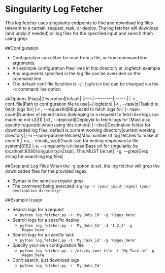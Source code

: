 Singularity Log Fetcher
=======================

This log fetcher uses singularity endpoints to find and download log files relevant to a certain, request, task, or deploy. The log fetcher will download (and unzip if needed) all log files for the specified input and search them using grep. 

##Configuration
- Configuration can either be read from a file, or from command line arguments.
- An example configuration files lives in this directory at .logfetch.example
- Any arguments specified in the log file can be overriden on the command line
- The default conf file localtion is `~/.logfetch` but can be changed via the -c command line option

##Options
|Flags|Descrption|Default|
|:---:|:---------|:-----:|
|-c , --conf_file|Path to configuration file to use|~/.logfetch|
|-t , --taskId|TaskId to fetch logs for|
|-r , --requestId|REquestId to fetch logs for|
|--task-count|Number of recent tasks (belonging to a request) to fetch live logs (on machine not s3)|1|
|-d , --deployId|DeployId to fetch logs for (Must also specify requestId when using this option)|
|--dest|Destination folder for downloaded log files, default is current working directory|current working directory|
|-n --num-parallel-fetches|Max number of log fetches to make at once|5
|-cs, --chunk_size|Chunk size for writing responses to file system|8192
|-s, --singularity-uri-base|Base url for singularity (ie localhost:8080/singularity/v2/api), This MUST be set|
|-g, --grep|Grep string for searching log files|

##Grep and Log Files
When the -g option is set, the log fetcher will grep the downloaded files for the provided regex.
- Syntax is the same as regular grep
- The command being executed is `grep -r (your input regex) (your destination directory)`

##Example Usage
- Search logs for a request
  - `python log_fetcher.py -r 'My_Jobs_Id' -g 'Regex_here'`
- Search logs for a specific deploy
  - `python log_fetcher.py -r 'My_Jobs_Id' -d '1_2_3' -g 'Regex_here'`
- Search logs for a specific task
  - `python log_fetcher.py -t 'My_Task_id' -g 'Regex_here'`
- Specify your own configuration file
  - `python log_fetcher.py -c /etc/my_conf_file -t 'My_Task_id' -g 'Regex_here'`
- Don't search, just download logs
  - `python log_fetcher.py -r 'My_Jobs_Id'`
